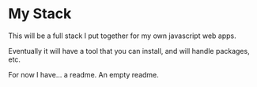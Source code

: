# My Stack
This will be a full stack I put together for my own javascript web apps.

Eventually it will have a tool that you can install, and will handle packages, etc.

For now I have... a readme. An empty readme.
